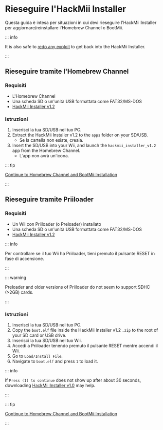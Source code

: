 # Rieseguire l'HackMii Installer

Questa guida è intesa per situazioni in cui devi rieseguire l'HackMii Installer per aggiornare/reinstallare l'Homebrew Channel o BootMii.

::: info

It is also safe to [redo any exploit](get-started) to get back into the HackMii Installer.

:::

## Rieseguire tramite l'Homebrew Channel

### Requisiti

- L'Homebrew Channel
- Una scheda SD o un'unità USB formattata come FAT32/MS-DOS
- [HackMii Installer v1.2](https://bootmii.org/download/)

### Istruzioni

1. Inserisci la tua SD/USB nel tuo PC.
2. Extract the HackMii Installer v1.2 to the `apps` folder on your SD/USB.
   - Se la cartella non esiste, creala.
3. Insert the SD/USB into your Wii, and launch the `hackmii_installer_v1.2` app from the Homebrew Channel.
   - L'app non avrà un'icona.

::: tip

[Continue to Homebrew Channel and BootMii Installation](hbc)

:::

## Rieseguire tramite Priiloader

### Requisiti

- Un Wii con Priiloader (o Preloader) installato
- Una scheda SD o un'unità USB formattata come FAT32/MS-DOS
- [HackMii Installer v1.2](https://bootmii.org/download/)

::: info

Per controllare se il tuo Wii ha Priiloader, tieni premuto il pulsante RESET in fase di accensione.

:::

::: warning

Preloader and older versions of Priiloader do not seem to support SDHC (>2GB) cards.

:::

### Istruzioni

1. Inserisci la tua SD/USB nel tuo PC.
2. Copy the `boot.elf` file inside the HackMii Installer v1.2 `.zip` to the root of your SD card or USB drive.
3. Inserisci la tua SD/USB nel tuo Wii.
4. Accedi a Priiloader tenendo premuto il pulsante RESET mentre accendi il Wii.
5. Go to `Load/Install File`.
6. Navigate to `boot.elf` and press `1` to load it.

::: info

If `Press (1) to continue` does not show up after about 30 seconds, downloading [HackMii Installer v1.0](https://bootmii.org/download/) may help.

:::

::: tip

[Continue to Homebrew Channel and BootMii Installation](hbc)

:::
